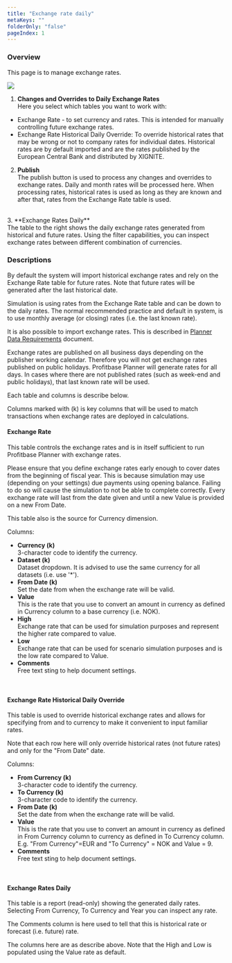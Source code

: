 ```yaml
---
title: "Exchange rate daily"
metaKeys: ""
folderOnly: "false"
pageIndex: 1
---
```


### Overview
This page is to manage exchange rates.
<br/>

![](https://profitbasedocs.blob.core.windows.net/plannerimages/dimensions-exchange-rate-daily.jpg)


1. **Changes and Overrides to Daily Exchange Rates**<br/>
Here you select which tables you want to work with:
- Exchange Rate - to set currency and rates. This is intended for manually controlling future exchange rates.
- Exchange Rate Historical Daily Override: To override historical rates that may be wrong or not to company rates for individual dates. Historical rates are by default imported and are the rates published by the European Central Bank and distributed by XIGNITE.
2. **Publish**<br/>
The publish button is used to process any changes and overrides to exchange rates. Daily and month rates will be processed here. When processing rates, historical rates is used as long as they are known and after that, rates from the Exchange Rate table is used.
<br/>
3. **Exchange Rates Daily**<br/>
The table to the right shows the daily exchange rates generated from historical and future rates. Using the filter capabilities, you can inspect exchange rates between different  combination of currencies.

### Descriptions

By default the system will import historical exchange rates and rely on the Exchange Rate table for future rates. Note that future rates will be generated after the last historical date.

Simulation is using rates from the Exchange Rate table and can be down to the daily rates. The normal recommended practice and default in system, is to use monthly average (or closing) rates (i.e. the last known rate).

It is also possible to import exchange rates. This is described in [Planner Data Requirements](https://profitbasedocs.blob.core.windows.net/enduserhelp/files/Planner%20Data%20Requirements.pdf) document.

Exchange rates are published on all business days depending on the publisher working calendar. Therefore you will not get exchange rates published on public holidays. Profitbase Planner will generate rates for all days. In cases where there are not published rates (such as week-end and public holidays), that last known rate will be used.

Each table and columns is describe below.

Columns marked with (k) is key columns that will be used to match transactions when exchange rates are deployed in calculations.

#### Exchange Rate
This table controls the exchange rates and is in itself sufficient to run Profitbase Planner with exchange rates.

Please ensure that you define exchange rates early enough to cover dates from the beginning of fiscal year. This is because simulation may use (depending on your settings) due payments using opening balance. Failing to do so will cause the simulation to not be able to complete correctly. Every exchange rate will last from the date given and until a new Value is provided on a new From Date.

This table also is the source for Currency dimension.

Columns:

- **Currency (k)**<br/>
3-character code to identify the currency.
- **Dataset (k)**<br/>
Dataset dropdown. It is advised to use the same currency for all datasets (i.e. use '*').
- **From Date (k)**<br/>
Set the date from when the exchange rate will be valid.
- **Value**<br/>
This is the rate that you use to convert an amount in currency as defined in Currency column to a base currency (i.e. NOK).
- **High**<br/>
Exchange rate that can be used for simulation purposes and represent the higher rate compared to value.
- **Low**<br/>
Exchange rate that can be used for scenario simulation purposes and is the low rate compared to Value.
- **Comments**<br/>
Free text sting to help document settings.
<br/>

#### Exchange Rate Historical Daily Override
This table  is used to override historical exchange rates and allows for specifying from and to currency to make it convenient to input familiar rates.

Note that each row here will only override historical rates (not future rates) and only for the "From Date" date.

Columns:

- **From Currency (k)**<br/>
3-character code to identify the currency.
- **To Currency (k)**<br/>
3-character code to identify the currency.
- **From Date (k)**<br/>
Set the date from when the exchange rate will be valid.
- **Value**<br/>
This is the rate that you use to convert an amount in currency as defined in From Currency column to currency as defined in To Currency column. E.g. "From Currency"=EUR and "To Currency" = NOK and Value = 9.
- **Comments**<br/>
Free text sting to help document settings.
<br/>

#### Exchange Rates Daily
This table is a report (read-only) showing the generated daily rates. Selecting From Currency, To Currency and Year you can inspect any rate.

The Comments column is here used to tell that this is historical rate or forecast (i.e. future) rate.

The columns here are as describe above. Note that the High and Low is populated using the Value rate as default.


